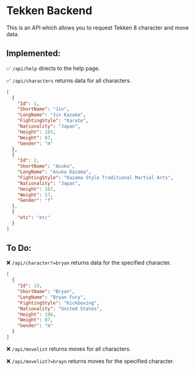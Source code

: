 # Tekken Backend

This is an API which allows you to request Tekken 8 character and move data.

## Implemented:

✅ `/api/help` directs to the help page.

✅ `/api/characters` returns data for all characters.

```json
[
  {
    "Id": 1,
    "ShortName": "Jin",
    "LongName": "Jin Kazama",
    "FightingStyle": "Karate",
    "Nationality": "Japan",
    "Height": 183,
    "Weight": 87,
    "Gender": "m"
  },
  {
    "Id": 2,
    "ShortName": "Asuka",
    "LongName": "Asuka Kazama",
    "FightingStyle": "Kazama Style Traditional Martial Arts",
    "Nationality": "Japan",
    "Height": 167,
    "Weight": 57,
    "Gender": "f"
  },
  {
    "etc": "etc"
  }
]
```

## To Do:

❌ `/api/character?=bryan` returns data for the specified character.

```json
[
  {
    "Id": 13,
    "ShortName": "Bryan",
    "LongName": "Bryan Fury",
    "FightingStyle": "Kickboxing",
    "Nationality": "United States",
    "Height": 186,
    "Weight": 87,
    "Gender": "m"
  }
]
```

❌ `/api/movelist` returns moves for all characters.

❌ `/api/movelist?=brayn` returns moves for the specified character.
